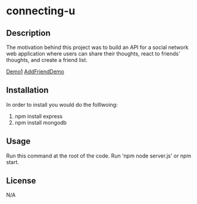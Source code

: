 # connecting-u

## Description

The motivation behind this project was to build an API for a social network web application where users can share their thoughts, react to friends’ thoughts, and create a friend list.

[Demo1](https://drive.google.com/file/d/1eGaagmVtAF937pW6uKOlvGCxlTlEOAOJ/view)
[AddFriendDemo](ttps://drive.google.com/file/d/1bUEckCX_Hp8fShRhOHYjtf4NWsmlXEAu/view)


## Installation
In order to install you would do the folllwoing:

1. npm install express
2. npm install mongodb


## Usage
Run this command at the root of the code. Run 'npm node server.js' or npm start.

## License
N/A